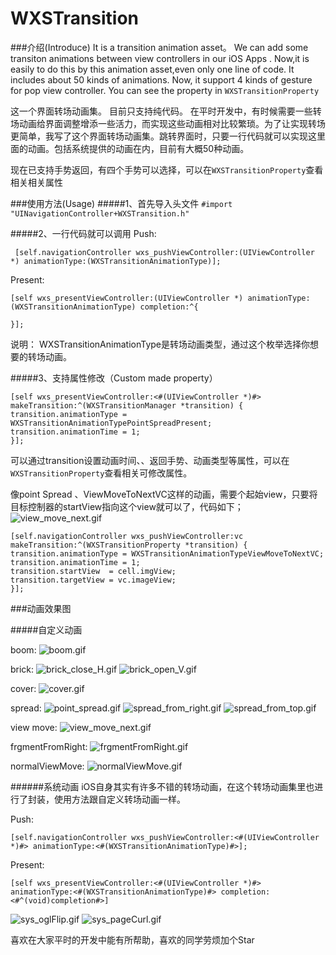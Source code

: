# WXSTransition

###介绍(Introduce)
It is a transition animation asset。
We can add some transiton animations between view controllers in our iOS Apps .
Now,it is easily  to do this by this animation asset,even only one line of code.
It includes about 50 kinds of animations.
Now, it support 4 kinds of gesture for pop view controller. You can see the property  in ```WXSTransitionProperty```



这一个界面转场动画集。
目前只支持纯代码。
在平时开发中，有时候需要一些转场动画给界面调整增添一些活力，而实现这些动画相对比较繁琐。为了让实现转场更简单，我写了这个界面转场动画集。跳转界面时，只要一行代码就可以实现这里面的动画。包括系统提供的动画在内，目前有大概50种动画。

现在已支持手势返回，有四个手势可以选择，可以在```WXSTransitionProperty```查看相关相关属性

###使用方法(Usage)
#####1、首先导入头文件
```#import "UINavigationController+WXSTransition.h"```

#####2、一行代码就可以调用
Push:
```
 [self.navigationController wxs_pushViewController:(UIViewController *) animationType:(WXSTransitionAnimationType)];
```
Present:

```
[self wxs_presentViewController:(UIViewController *) animationType:(WXSTransitionAnimationType) completion:^{

}];
```
说明：
WXSTransitionAnimationType是转场动画类型，通过这个枚举选择你想要的转场动画。

#####3、支持属性修改（Custom made property）

```
[self wxs_presentViewController:<#(UIViewController *)#> makeTransition:^(WXSTransitionManager *transition) {
transition.animationType =  WXSTransitionAnimationTypePointSpreadPresent;
transition.animationTime = 1;
}];
```
可以通过transition设置动画时间、、返回手势、动画类型等属性，可以在```WXSTransitionProperty```查看相关可修改属性。


像point Spread 、ViewMoveToNextVC这样的动画，需要个起始view，只要将目标控制器的startView指向这个view就可以了，代码如下；
![view_move_next.gif](https://github.com/alanwangmodify/WXSTransition/blob/master/gif/view_move_next.gif)

```
[self.navigationController wxs_pushViewController:vc makeTransition:^(WXSTransitionProperty *transition) {
transition.animationType = WXSTransitionAnimationTypeViewMoveToNextVC;
transition.animationTime = 1;
transition.startView  = cell.imgView;
transition.targetView = vc.imageView;
}];

```

###动画效果图

#####自定义动画

boom:
![boom.gif](https://github.com/alanwangmodify/WXSTransition/blob/master/gif/boom.gif)

brick:
![brick_close_H.gif](https://github.com/alanwangmodify/WXSTransition/blob/master/gif/brick_close_H.gif)
![brick_open_V.gif](https://github.com/alanwangmodify/WXSTransition/blob/master/gif/brick_open_V.gif)

cover:
![cover.gif](https://github.com/alanwangmodify/WXSTransition/blob/master/gif/cover.gif)

spread:
![point_spread.gif](https://github.com/alanwangmodify/WXSTransition/blob/master/gif/point_spread.gif)
![spread_from_right.gif](https://github.com/alanwangmodify/WXSTransition/blob/master/gif/spread_from_right.gif)
![spread_from_top.gif](http://upload-images.jianshu.io/upload_images/1819750-3886af1868ca5484.gif?imageMogr2/auto-orient/strip)

view move:
![view_move_next.gif](https://github.com/alanwangmodify/WXSTransition/blob/master/gif/view_move_next.gif)

frgmentFromRight:
![frgmentFromRight.gif](https://github.com/alanwangmodify/WXSTransition/blob/master/gif/frgmentFromRight.gif)

normalViewMove:
![normalViewMove.gif](https://github.com/alanwangmodify/WXSTransition/blob/master/gif/normalViewMove.gif)

######系统动画
iOS自身其实有许多不错的转场动画，在这个转场动画集里也进行了封装，使用方法跟自定义转场动画一样。

Push:
```
[self.navigationController wxs_pushViewController:<#(UIViewController *)#> animationType:<#(WXSTransitionAnimationType)#>];
```
Present:

```
[self wxs_presentViewController:<#(UIViewController *)#> animationType:<#(WXSTransitionAnimationType)#> completion:<#^(void)completion#>]
```

![sys_oglFlip.gif](https://github.com/alanwangmodify/WXSTransition/blob/master/gif/sys_oglFlip.gif)
![sys_pageCurl.gif](https://github.com/alanwangmodify/WXSTransition/blob/master/gif/sys_pageCurl.gif)


喜欢在大家平时的开发中能有所帮助，喜欢的同学劳烦加个Star


